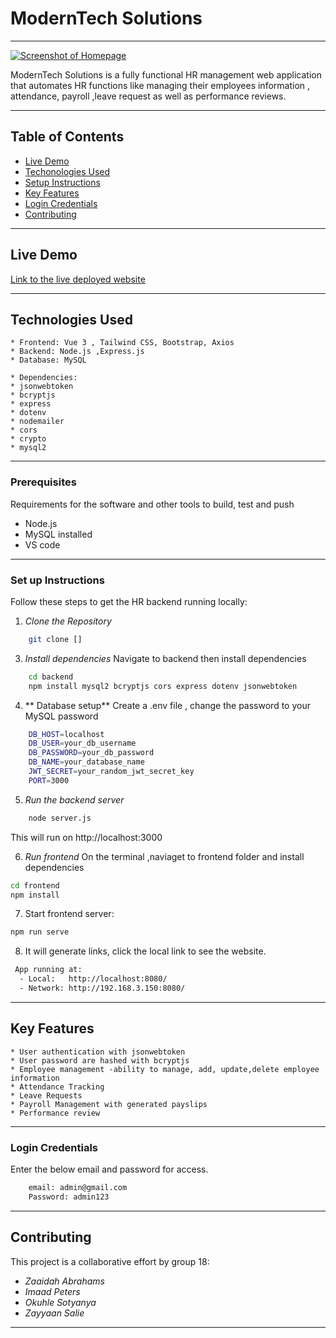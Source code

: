 # ModernTech Solutions
- - - -
[![Screenshot of Homepage]()]()

ModernTech Solutions is a fully functional HR management web application that automates HR functions like managing their employees information , attendance, payroll ,leave request as well as performance reviews.
- - - -
## Table of Contents
 - [Live Demo](#live-demo)
 - [Techonologies Used](#technologies-used)
 - [Setup Instructions](#setup-instructions)
 - [Key Features](#key-features)
 - [Login Credentials](#login-credentials)
 - [Contributing](#contributing)

- - - -
## Live Demo
[Link to the live deployed website]()
- - - -
## Technologies Used
    * Frontend: Vue 3 , Tailwind CSS, Bootstrap, Axios
    * Backend: Node.js ,Express.js
    * Database: MySQL
    
    * Dependencies:
    * jsonwebtoken
    * bcryptjs
    * express
    * dotenv
    * nodemailer
    * cors
    * crypto
    * mysql2
- - - -
### Prerequisites
Requirements for the software and other tools to build, test and push
- Node.js
- MySQL installed
- VS code
- - - -
### Set up Instructions
Follow these steps to get the HR backend running locally:
1. *Clone the Repository*
```bash
    git clone []
   ```
3. *Install dependencies*
Navigate to backend then install dependencies
```bash
    cd backend
    npm install mysql2 bcryptjs cors express dotenv jsonwebtoken
```
4. ** Database setup**
Create a  .env file , change the password to your MySQL password
```bash
    DB_HOST=localhost
    DB_USER=your_db_username
    DB_PASSWORD=your_db_password
    DB_NAME=your_database_name
    JWT_SECRET=your_random_jwt_secret_key
    PORT=3000
```
5. *Run the backend server*
```bash
    node server.js
```
This will run on http://localhost:3000

6. *Run frontend*
On the terminal ,naviaget to frontend folder and install dependencies

```bash
cd frontend
npm install
```
7. Start frontend server:
```bash
npm run serve
```
8. It will generate links, click the local link to see the website.
```bash
 App running at:
  - Local:   http://localhost:8080/ 
  - Network: http://192.168.3.150:8080/
```
- - - -
## Key Features
    * User authentication with jsonwebtoken
    * User password are hashed with bcryptjs
    * Employee management -ability to manage, add, update,delete employee information
    * Attendance Tracking
    * Leave Requests
    * Payroll Management with generated payslips
    * Performance review
- - - -
### Login Credentials
Enter the below email and password for access.
```bash
    email: admin@gmail.com
    Password: admin123
```
  - - - -
## Contributing
This project is a collaborative effort by group 18:
- *Zaaidah Abrahams*
- *Imaad Peters*
- *Okuhle Sotyanya*
- *Zayyaan Salie*
- - - -
